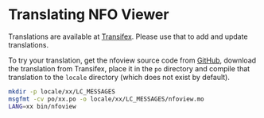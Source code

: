 Translating NFO Viewer
======================

Translations are available at [Transifex][1]. Please use that to add and
update translations.

To try your translation, get the nfoview source code from [GitHub][2],
download the translation from Transifex, place it in the `po` directory
and compile that translation to the `locale` directory (which does not
exist by default).

```bash
mkdir -p locale/xx/LC_MESSAGES
msgfmt -cv po/xx.po -o locale/xx/LC_MESSAGES/nfoview.mo
LANG=xx bin/nfoview
```

[1]: http://www.transifex.com/otsaloma/nfoview/
[2]: http://github.com/otsaloma/nfoview
